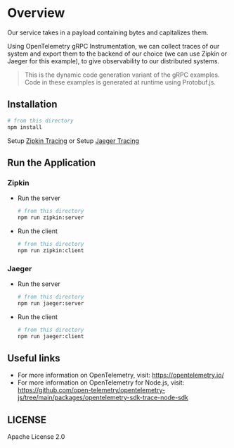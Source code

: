 # Overview

Our service takes in a payload containing bytes and capitalizes them.

Using OpenTelemetry gRPC Instrumentation, we can collect traces of our system and export them to the backend of our choice (we can use Zipkin or Jaeger for this example), to give observability to our distributed systems.

> This is the dynamic code generation variant of the gRPC examples. Code in these examples is generated at runtime using Protobuf.js.

## Installation

```sh
# from this directory
npm install
```

Setup [Zipkin Tracing](https://zipkin.io/pages/quickstart.html)
or
Setup [Jaeger Tracing](https://www.jaegertracing.io/docs/latest/getting-started/#all-in-one)

## Run the Application

### Zipkin

- Run the server

   ```sh
   # from this directory
   npm run zipkin:server
   ```

- Run the client

   ```sh
   # from this directory
   npm run zipkin:client
   ```

### Jaeger

- Run the server

   ```sh
   # from this directory
   npm run jaeger:server
   ```

- Run the client

   ```sh
   # from this directory
   npm run jaeger:client
   ```

## Useful links

- For more information on OpenTelemetry, visit: <https://opentelemetry.io/>
- For more information on OpenTelemetry for Node.js, visit: <https://github.com/open-telemetry/opentelemetry-js/tree/main/packages/opentelemetry-sdk-trace-node-sdk>

## LICENSE

Apache License 2.0
